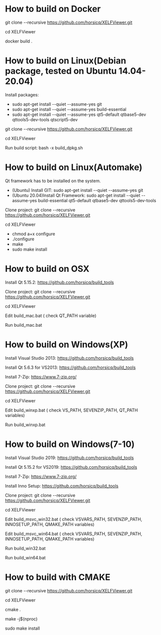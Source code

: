 How to build on Docker
=======
git clone --recursive https://github.com/horsicq/XELFViewer.git

cd XELFViewer

docker build .

How to build on Linux(Debian package, tested on Ubuntu 14.04-20.04)
=======

Install packages:

- sudo apt-get install --quiet --assume-yes git
- sudo apt-get install --quiet --assume-yes build-essential
- sudo apt-get install --quiet --assume-yes qt5-default qtbase5-dev qttools5-dev-tools qtscript5-dev

git clone --recursive https://github.com/horsicq/XELFViewer.git

cd XELFViewer

Run build script: bash -x build_dpkg.sh

How to build on Linux(Automake)
=======

Qt framework has to be installed on the system.

- (Ubuntu) Install GIT: sudo apt-get install --quiet --assume-yes git
- (Ubuntu 20.04)Install Qt Framework: sudo apt-get install --quiet --assume-yes build-essential qt5-default qtbase5-dev qttools5-dev-tools

Clone project: git clone --recursive https://github.com/horsicq/XELFViewer.git

cd XELFViewer

- chmod a+x configure
- ./configure
- make
- sudo make install

How to build on OSX
=======

Install Qt 5.15.2: https://github.com/horsicq/build_tools

Clone project: git clone --recursive https://github.com/horsicq/XELFViewer.git

cd XELFViewer

Edit build_mac.bat ( check QT_PATH variable)

Run build_mac.bat

How to build on Windows(XP)
=======

Install Visual Studio 2013: https://github.com/horsicq/build_tools

Install Qt 5.6.3 for VS2013: https://github.com/horsicq/build_tools

Install 7-Zip: https://www.7-zip.org/

Clone project: git clone --recursive https://github.com/horsicq/XELFViewer.git

cd XELFViewer

Edit build_winxp.bat ( check VS_PATH,  SEVENZIP_PATH, QT_PATH variables)

Run build_winxp.bat

How to build on Windows(7-10)
=======

Install Visual Studio 2019: https://github.com/horsicq/build_tools

Install Qt 5.15.2 for VS2019: https://github.com/horsicq/build_tools

Install 7-Zip: https://www.7-zip.org/

Install Inno Setup: https://github.com/horsicq/build_tools

Clone project: git clone --recursive https://github.com/horsicq/XELFViewer.git

cd XELFViewer

Edit build_msvc_win32.bat ( check VSVARS_PATH, SEVENZIP_PATH, INNOSETUP_PATH, QMAKE_PATH variables)

Edit build_msvc_win64.bat ( check VSVARS_PATH, SEVENZIP_PATH, INNOSETUP_PATH, QMAKE_PATH variables)

Run build_win32.bat

Run build_win64.bat

How to build with CMAKE
=======
git clone --recursive https://github.com/horsicq/XELFViewer.git

cd XELFViewer

cmake .

make -j$(nproc)

sudo make install
